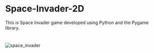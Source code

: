 # Space-Invader-2D
This is Space Invader game developed using Python and the Pygame library.

#
![space_invader](https://github.com/dylan-govender/Game-Development/assets/134143760/3a544a74-b54a-41dd-aa74-a85a95ba68e0)
